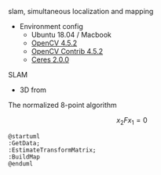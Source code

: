 
slam, simultaneous localization and mapping

- Environment config
  - Ubuntu 18.04 / Macbook
  - [OpenCV 4.5.2](https://github.com/opencv/opencv/tree/4.5.2)
  - [OpenCV Contrib 4.5.2](https://github.com/opencv/opencv_contrib/tree/4.5.2)
  - [Ceres 2.0.0](http://www.ceres-solver.org/installation.html)

SLAM

- 3D from

The normalized 8-point algorithm
```math
x_2Fx_1=0
```
```puml
@startuml
:GetData;
:EstimateTransformMatrix;
:BuildMap
@enduml
```